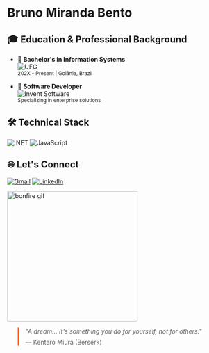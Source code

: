 # Bruno Miranda Bento

## 🎓 Education & Professional Background
<div align="left">

- 🔹 **Bachelor's in Information Systems**  
  <img src="https://img.shields.io/badge/-Federal%20University%20of%20Goiás-143D8F?style=flat&logo=graduation-cap&logoColor=white" alt="UFG">  
  <small>202X - Present | Goiânia, Brazil</small>

- 🔹 **Software Developer**  
  <img src="https://img.shields.io/badge/-Invent%20Software-FF6B00?style=flat&logo=react&logoColor=white" alt="Invent Software">  
  <small>Specializing in enterprise solutions</small>
</div>

## 🛠️ Technical Stack
<div>

![.NET](https://img.shields.io/badge/.NET-512BD4?style=for-the-badge&logo=dotnet&logoColor=white)
![JavaScript](https://img.shields.io/badge/JavaScript-F7DF1E?style=for-the-badge&logo=javascript&logoColor=black)

</div>


## 🌐 Let's Connect
<div>

[![Gmail](https://img.shields.io/badge/Email%20Me-D14836?style=for-the-badge&logo=gmail&logoColor=white)](mailto:bruno.miranda0910@gmail.com)
[![LinkedIn](https://img.shields.io/badge/LinkedIn-0077B5?style=for-the-badge&logo=linkedin&logoColor=white)](https://www.linkedin.com/in/bruno-miranda-bento-121747266/)

</div>

<div>
  <img src="https://media3.giphy.com/media/AO5qaphTxRnyw/giphy.gif" width="300px" alt="bonfire gif" />
  <blockquote style="border-left: 3px solid #FF6B00; padding-left: 15px;">
    <em>"A dream... It's something you do for yourself, not for others."</em>
    <footer style="margin-top: 8px;">— Kentaro Miura (Berserk)</footer>
  </blockquote>
</div>
